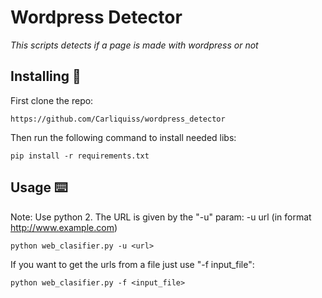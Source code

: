 # Wordpress Detector
_This scripts detects if a page is made with wordpress or not_

  
## Installing 🔧
First clone the repo: 
```
https://github.com/Carliquiss/wordpress_detector
```
Then run the following command to install needed libs:
```
pip install -r requirements.txt
```

## Usage ⌨️
Note: Use python 2.
The URL is given by the "-u" param: -u url (in format http://www.example.com) 
```
python web_clasifier.py -u <url>
```
If you want to get the urls from a file just use "-f input_file":
```
python web_clasifier.py -f <input_file>
```


